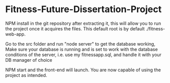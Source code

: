# Fitness-Future-Dissertation-Project
NPM install in the git repository after extracting it, this will allow you to run the project once it acquires the files. 
This default root is by default ./fitness-web-app.

Go to the src folder and run "node server" to get the database working, 
Make sure your database is running and is set to work with the database conditions of the server, i.e. use my fitnessapp.sql,
and handle it with your DB manager of choice

NPM start and the front-end will launch. You are now capable of using the project as intended.
